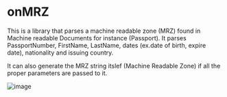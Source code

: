 # onMRZ
This is a library that parses a machine readable zone (MRZ) found in Machine readable Documents for instance (Passport).
It parses PassportNumber, FirstName, LastName, dates (ex.date of birth, expire date), nationality and issuing country.

It can also generate the MRZ string itslef (Machine Readable Zone) if all the proper parameters are passed to it.


![image](https://user-images.githubusercontent.com/9623964/40993748-40a626e6-68af-11e8-8af7-714ac46944bb.png)

